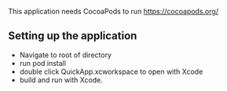 This application needs CocoaPods to run https://cocoapods.org/

## Setting up the application
- Navigate to root of directory
- run pod install
- double click QuickApp.xcworkspace to open with Xcode
- build and run with Xcode.